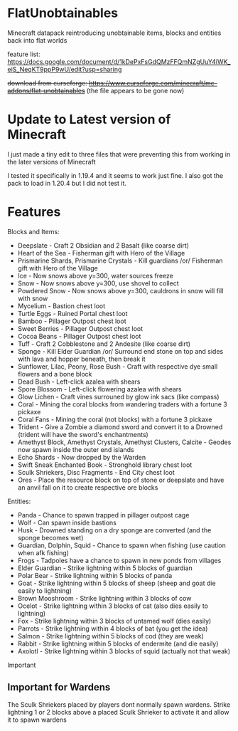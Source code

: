 # FlatUnobtainables

Minecraft datapack reintroducing unobtainable items, blocks and entities back into flat worlds

feature list: https://docs.google.com/document/d/1kDePxFsGdQMzFFQmNZgUuY4iWK_eiS_NeqKT9ppP9wU/edit?usp=sharing

~~download from curseforge: https://www.curseforge.com/minecraft/mc-addons/flat-unobtainables~~ (the file appears to be gone now)

# Update to Latest version of Minecraft

I just made a tiny edit to three files that were preventing this from working in the later versions of Minecraft

I tested it specifically in 1.19.4 and it seems to work just fine. I also got the pack to load in 1.20.4 but I did not test it.

# Features
Blocks and Items:
* Deepslate - Craft 2 Obsidian and 2 Basalt (like coarse dirt)
* Heart of the Sea - Fisherman gift with Hero of the Village
* Prismarine Shards, Prismarine Crystals - Kill guardians /or/ Fisherman gift with Hero of the Village
* Ice - Now snows above y=300, water sources freeze
* Snow - Now snows above y=300, use shovel to collect
* Powdered Snow - Now snows above y=300, cauldrons in snow will fill with snow
* Mycelium - Bastion chest loot
* Turtle Eggs - Ruined Portal chest loot
* Bamboo - Pillager Outpost chest loot
* Sweet Berries - Pillager Outpost chest loot
* Cocoa Beans - Pillager Outpost chest loot
* Tuff - Craft 2 Cobblestone and 2 Andesite (like coarse dirt)
* Sponge - Kill Elder Guardian /or/ Surround end stone on top and sides with lava and hopper beneath, then break it
* Sunflower, Lilac, Peony, Rose Bush - Craft with respective dye small flowers and a bone block
* Dead Bush - Left-click azalea with shears
* Spore Blossom - Left-click flowering azalea with shears
* Glow Lichen - Craft vines surrouned by glow ink sacs (like compass)
* Coral - Mining the coral blocks from wandering traders with a fortune 3 pickaxe
* Coral Fans - Mining the coral (not blocks) with a fortune 3 pickaxe
* Trident - Give a Zombie a diamond sword and convert it to a Drowned (trident will have the sword's enchantments)
* Amethyst Block, Amethyst Crystals, Amethyst Clusters, Calcite - Geodes now spawn inside the outer end islands
* Echo Shards - Now dropped by the Warden
* Swift Sneak Enchanted Book - Stronghold library chest loot
* Sculk Shriekers, Disc Fragments - End City chest loot
* Ores - Place the resource block on top of stone or deepslate and have an anvil fall on it to create respective ore blocks

Entities:
* Panda - Chance to spawn trapped in pillager outpost cage
* Wolf - Can spawn inside bastions
* Husk - Drowned standing on a dry sponge are converted (and the sponge becomes wet)
* Guardian, Dolphin, Squid - Chance to spawn when fishing (use caution when afk fishing)
* Frogs - Tadpoles have a chance to spawn in new ponds from villages
* Elder Guardian - Strike lightning within 5 blocks of guardian
* Polar Bear - Strike lightning within 5 blocks of panda
* Goat - Strike lightning within 5 blocks of sheep (sheep and goat die easily to lightning)
* Brown Mooshroom - Strike lightning within 3 blocks of cow
* Ocelot - Strike lightning within 3 blocks of cat (also dies easily to lightning)
* Fox - Strike lightning within 3 blocks of untamed wolf (dies easily)
* Parrots - Strike lightning within 4 blocks of bat (you get the idea)
* Salmon - Strike lightning within 5 blocks of cod (they are weak)
* Rabbit - Strike lightning within 5 blocks of endermite (and die easily)
* Axolotl - Strike lightning within 3 blocks of squid (actually not that weak)

>[!IMPORTANT]
> ## Important for Wardens
> The Sculk Shriekers placed by players dont normally spawn wardens. Strike lightning 1 or 2 blocks above a placed Sculk Shrieker to activate it and allow it to spawn wardens
